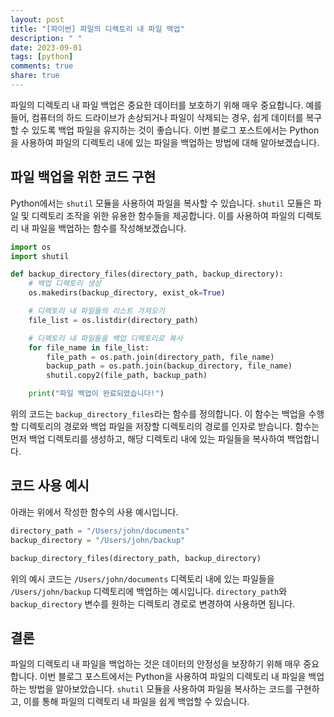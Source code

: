 ```yaml
---
layout: post
title: "[파이썬] 파일의 디렉토리 내 파일 백업"
description: " "
date: 2023-09-01
tags: [python]
comments: true
share: true
---
```


파일의 디렉토리 내 파일 백업은 중요한 데이터를 보호하기 위해 매우 중요합니다. 예를 들어, 컴퓨터의 하드 드라이브가 손상되거나 파일이 삭제되는 경우, 쉽게 데이터를 복구할 수 있도록 백업 파일을 유지하는 것이 좋습니다. 이번 블로그 포스트에서는 Python을 사용하여 파일의 디렉토리 내에 있는 파일을 백업하는 방법에 대해 알아보겠습니다.

## 파일 백업을 위한 코드 구현

Python에서는 `shutil` 모듈을 사용하여 파일을 복사할 수 있습니다. `shutil` 모듈은 파일 및 디렉토리 조작을 위한 유용한 함수들을 제공합니다. 이를 사용하여 파일의 디렉토리 내 파일을 백업하는 함수를 작성해보겠습니다.

```python
import os
import shutil

def backup_directory_files(directory_path, backup_directory):
    # 백업 디렉토리 생성
    os.makedirs(backup_directory, exist_ok=True)

    # 디렉토리 내 파일들의 리스트 가져오기
    file_list = os.listdir(directory_path)

    # 디렉토리 내 파일들을 백업 디렉토리로 복사
    for file_name in file_list:
        file_path = os.path.join(directory_path, file_name)
        backup_path = os.path.join(backup_directory, file_name)
        shutil.copy2(file_path, backup_path)

    print("파일 백업이 완료되었습니다!")
```

위의 코드는 `backup_directory_files`라는 함수를 정의합니다. 이 함수는 백업을 수행할 디렉토리의 경로와 백업 파일을 저장할 디렉토리의 경로를 인자로 받습니다. 함수는 먼저 백업 디렉토리를 생성하고, 해당 디렉토리 내에 있는 파일들을 복사하여 백업합니다.

## 코드 사용 예시

아래는 위에서 작성한 함수의 사용 예시입니다.

```python
directory_path = "/Users/john/documents"
backup_directory = "/Users/john/backup"

backup_directory_files(directory_path, backup_directory)
```

위의 예시 코드는 `/Users/john/documents` 디렉토리 내에 있는 파일들을 `/Users/john/backup` 디렉토리에 백업하는 예시입니다. `directory_path`와 `backup_directory` 변수를 원하는 디렉토리 경로로 변경하여 사용하면 됩니다.

## 결론

파일의 디렉토리 내 파일을 백업하는 것은 데이터의 안정성을 보장하기 위해 매우 중요합니다. 이번 블로그 포스트에서는 Python을 사용하여 파일의 디렉토리 내 파일을 백업하는 방법을 알아보았습니다. `shutil` 모듈을 사용하여 파일을 복사하는 코드를 구현하고, 이를 통해 파일의 디렉토리 내 파일을 쉽게 백업할 수 있습니다.